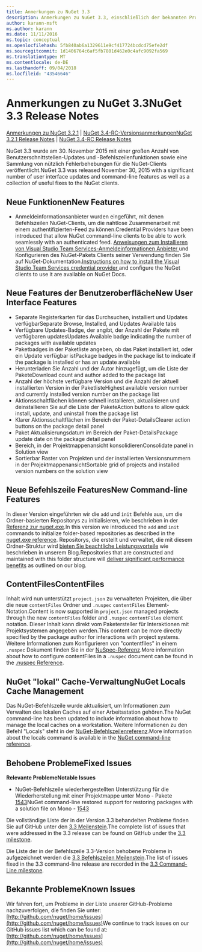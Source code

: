 ```yaml
---
title: Anmerkungen zu NuGet 3.3
description: Anmerkungen zu NuGet 3.3, einschließlich der bekannten Probleme, Fehlerkorrekturen, hinzugefügter Features und DCRs.
author: karann-msft
ms.author: karann
ms.date: 11/11/2016
ms.topic: conceptual
ms.openlocfilehash: 5fb840ab6a1329611e9cf417724bcdcd75efe2df
ms.sourcegitcommit: 1d1406764c6af5fb7801d462e0c4afc9092fa569
ms.translationtype: MT
ms.contentlocale: de-DE
ms.lasthandoff: 09/04/2018
ms.locfileid: "43546646"
---
```

# <a name="nuget-33-release-notes"></a><span data-ttu-id="028f0-103">Anmerkungen zu NuGet 3.3</span><span class="sxs-lookup"><span data-stu-id="028f0-103">NuGet 3.3 Release Notes</span></span>

<span data-ttu-id="028f0-104">[Anmerkungen zu NuGet 3.2.1](../release-notes/nuget-3.2.1.md) | [NuGet 3.4-RC-Versionsanmerkungen](../release-notes/nuget-3.4-RC.md)</span><span class="sxs-lookup"><span data-stu-id="028f0-104">[NuGet 3.2.1 Release Notes](../release-notes/nuget-3.2.1.md) | [NuGet 3.4-RC Release Notes](../release-notes/nuget-3.4-RC.md)</span></span>

<span data-ttu-id="028f0-105">NuGet 3.3 wurde am 30. November 2015 mit einer großen Anzahl von Benutzerschnittstellen-Updates und -Befehlszeilenfunktionen sowie eine Sammlung von nützlich Fehlerbehebungen für die NuGet-Clients veröffentlicht.</span><span class="sxs-lookup"><span data-stu-id="028f0-105">NuGet 3.3 was released November 30, 2015 with a significant number of user interface updates and command-line features as well as a collection of useful fixes to the NuGet clients.</span></span>

## <a name="new-features"></a><span data-ttu-id="028f0-106">Neue Funktionen</span><span class="sxs-lookup"><span data-stu-id="028f0-106">New Features</span></span>

* <span data-ttu-id="028f0-107">Anmeldeinformationsanbieter wurden eingeführt, mit denen Befehlszeilen NuGet-Clients, um die nahtlose Zusammenarbeit mit einem authentifizierten-Feed zu können.</span><span class="sxs-lookup"><span data-stu-id="028f0-107">Credential Providers have been introduced that allow NuGet command-line clients to be able to work seamlessly with an authenticated feed.</span></span> <span data-ttu-id="028f0-108">[Anweisungen zum Installieren von Visual Studio Team Services-Anmeldeinformationen Anbieter ](../api/nuget-exe-credential-providers.md) und Konfigurieren des NuGet-Pakets Clients seiner Verwendung finden Sie auf NuGet-Dokumentation.</span><span class="sxs-lookup"><span data-stu-id="028f0-108">[Instructions on how to install the Visual Studio Team Services credential provider ](../api/nuget-exe-credential-providers.md) and configure the NuGet clients to use it are available on NuGet Docs.</span></span>

## <a name="new-user-interface-features"></a><span data-ttu-id="028f0-109">Neue Features der Benutzeroberfläche</span><span class="sxs-lookup"><span data-stu-id="028f0-109">New User Interface Features</span></span>

* <span data-ttu-id="028f0-110">Separate Registerkarten für das Durchsuchen, installiert und Updates verfügbar</span><span class="sxs-lookup"><span data-stu-id="028f0-110">Separate Browse, Installed, and Updates Available tabs</span></span>
* <span data-ttu-id="028f0-111">Verfügbare Updates-Badge, der angibt, der Anzahl der Pakete mit verfügbaren updates</span><span class="sxs-lookup"><span data-stu-id="028f0-111">Updates Available badge indicating the number of packages with available updates</span></span>
* <span data-ttu-id="028f0-112">Paketbadges in der Paketliste angeben, ob das Paket installiert ist, oder ein Update verfügbar ist</span><span class="sxs-lookup"><span data-stu-id="028f0-112">Package badges in the package list to indicate if the package is installed or has an update available</span></span>
* <span data-ttu-id="028f0-113">Herunterladen Sie Anzahl und der Autor hinzugefügt, um die Liste der Pakete</span><span class="sxs-lookup"><span data-stu-id="028f0-113">Download count and author added to the package list</span></span>
* <span data-ttu-id="028f0-114">Anzahl der höchste verfügbare Version und die Anzahl der aktuell installierten Version in der Paketliste</span><span class="sxs-lookup"><span data-stu-id="028f0-114">Highest available version number and currently installed version number on the package list</span></span>
* <span data-ttu-id="028f0-115">Aktionsschaltflächen können schnell installieren, aktualisieren und deinstallieren Sie auf die Liste der Pakete</span><span class="sxs-lookup"><span data-stu-id="028f0-115">Action buttons to allow quick install, update, and uninstall from the package list</span></span>
* <span data-ttu-id="028f0-116">Klarer Aktionsschaltflächen im Bereich der Paket-Details</span><span class="sxs-lookup"><span data-stu-id="028f0-116">Clearer action buttons on the package detail panel</span></span>
* <span data-ttu-id="028f0-117">Paket Aktualisierungsdatum im Bereich der Paket-Details</span><span class="sxs-lookup"><span data-stu-id="028f0-117">Package update date on the package detail panel</span></span>
* <span data-ttu-id="028f0-118">Bereich, in der Projektmappenansicht konsolidieren</span><span class="sxs-lookup"><span data-stu-id="028f0-118">Consolidate panel in Solution view</span></span>
* <span data-ttu-id="028f0-119">Sortierbar Raster von Projekten und der installierten Versionsnummern in der Projektmappenansicht</span><span class="sxs-lookup"><span data-stu-id="028f0-119">Sortable grid of projects and installed version numbers on the solution view</span></span>

## <a name="new-command-line-features"></a><span data-ttu-id="028f0-120">Neue Befehlszeile Features</span><span class="sxs-lookup"><span data-stu-id="028f0-120">New Command-line Features</span></span>

<span data-ttu-id="028f0-121">In dieser Version eingeführten wir die `add` und `init` Befehle aus, um die Ordner-basierten Repositorys zu initialisieren, wie beschrieben in der [Referenz zur nuget.exe](../tools/nuget-exe-cli-reference.md).</span><span class="sxs-lookup"><span data-stu-id="028f0-121">In this version we introduced the `add` and `init` commands to initialize folder-based repositories as described in the [nuget.exe reference](../tools/nuget-exe-cli-reference.md).</span></span> <span data-ttu-id="028f0-122">Repositorys, die erstellt und verwaltet, die mit diesem Ordner-Struktur wird [bieten Sie beachtliche Leistungsvorteile](http://blog.nuget.org/20150922/Accelerate-Package-Source.html) wie beschrieben in unserem Blog.</span><span class="sxs-lookup"><span data-stu-id="028f0-122">Repositories that are constructed and maintained with this folder structure will [deliver significant performance benefits](http://blog.nuget.org/20150922/Accelerate-Package-Source.html) as outlined on our blog.</span></span>

## <a name="contentfiles"></a><span data-ttu-id="028f0-123">ContentFiles</span><span class="sxs-lookup"><span data-stu-id="028f0-123">ContentFiles</span></span>

<span data-ttu-id="028f0-124">Inhalt wird nun unterstützt `project.json` zu verwalteten Projekten, die über die neue `contentFiles` Ordner und `.nuspec` `contentFiles` Element-Notation.</span><span class="sxs-lookup"><span data-stu-id="028f0-124">Content is now supported in `project.json` managed projects through the new `contentFiles` folder and `.nuspec` `contentFiles` element notation.</span></span>  <span data-ttu-id="028f0-125">Dieser Inhalt kann direkt vom Paketersteller für Interaktionen mit Projektsystemen angegeben werden.</span><span class="sxs-lookup"><span data-stu-id="028f0-125">This content can be more directly specified by the package author for interactions with project systems.</span></span>  <span data-ttu-id="028f0-126">Weitere Informationen zum Konfigurieren von "contentfiles" in einem `.nuspec` Dokument finden Sie in der [NuSpec-Referenz](../reference/nuspec.md).</span><span class="sxs-lookup"><span data-stu-id="028f0-126">More information about how to configure contentFiles in a `.nuspec` document can be found in the [.nuspec Reference](../reference/nuspec.md).</span></span>

## <a name="nuget-locals-cache-management"></a><span data-ttu-id="028f0-127">NuGet "lokal" Cache-Verwaltung</span><span class="sxs-lookup"><span data-stu-id="028f0-127">NuGet Locals Cache Management</span></span>

<span data-ttu-id="028f0-128">Das NuGet-Befehlszeile wurde aktualisiert, um Informationen zum Verwalten des lokalen Caches auf einer Arbeitsstation gehören.</span><span class="sxs-lookup"><span data-stu-id="028f0-128">The NuGet command-line has been updated to include information about how to manage the local caches on a workstation.</span></span>  <span data-ttu-id="028f0-129">Weitere Informationen zu den Befehl "Locals" steht in der [NuGet-Befehlszeilenreferenz](../tools/cli-ref-locals.md).</span><span class="sxs-lookup"><span data-stu-id="028f0-129">More information about the locals command is available in the [NuGet command-line reference](../tools/cli-ref-locals.md).</span></span>

## <a name="fixed-issues"></a><span data-ttu-id="028f0-130">Behobene Probleme</span><span class="sxs-lookup"><span data-stu-id="028f0-130">Fixed Issues</span></span>

<span data-ttu-id="028f0-131">**Relevante Probleme**</span><span class="sxs-lookup"><span data-stu-id="028f0-131">**Notable Issues**</span></span>

* <span data-ttu-id="028f0-132">NuGet-Befehlszeile wiederhergestellten Unterstützung für die Wiederherstellung mit einer Projektmappe unter Mono - Pakete [1543](https://github.com/NuGet/Home/issues/1543)</span><span class="sxs-lookup"><span data-stu-id="028f0-132">NuGet command-line restored support for restoring packages with a solution file on Mono - [1543](https://github.com/NuGet/Home/issues/1543)</span></span>

<span data-ttu-id="028f0-133">Die vollständige Liste der in der Version 3.3 behandelten Probleme finden Sie auf GitHub unter den [3.3 Meilenstein](https://github.com/NuGet/Home/issues?q=is%3Aissue+milestone%3A3.3.0+is%3Aclosed).</span><span class="sxs-lookup"><span data-stu-id="028f0-133">The complete list of issues that were addressed in the 3.3 release can be found on GitHub under the [3.3 milestone](https://github.com/NuGet/Home/issues?q=is%3Aissue+milestone%3A3.3.0+is%3Aclosed).</span></span>

<span data-ttu-id="028f0-134">Die Liste der in der Befehlszeile 3.3-Version behobene Probleme in aufgezeichnet werden die [3.3 Befehlszeilen Meilenstein](https://github.com/NuGet/Home/issues?q=is%3Aissue+is%3Aclosed+milestone%3A3.3.0-commandline).</span><span class="sxs-lookup"><span data-stu-id="028f0-134">The list of issues fixed in the 3.3 command-line release are recorded in the [3.3 Command-Line milestone](https://github.com/NuGet/Home/issues?q=is%3Aissue+is%3Aclosed+milestone%3A3.3.0-commandline).</span></span>

## <a name="known-issues"></a><span data-ttu-id="028f0-135">Bekannte Probleme</span><span class="sxs-lookup"><span data-stu-id="028f0-135">Known Issues</span></span>

<span data-ttu-id="028f0-136">Wir fahren fort, um Probleme in der Liste unserer GitHub-Probleme nachzuverfolgen, die finden Sie unter: [http://github.com/nuget/home/issues](http://github.com/nuget/home/issues)</span><span class="sxs-lookup"><span data-stu-id="028f0-136">We continue to track issues on our GitHub issues list which can be found at: [http://github.com/nuget/home/issues](http://github.com/nuget/home/issues)</span></span>